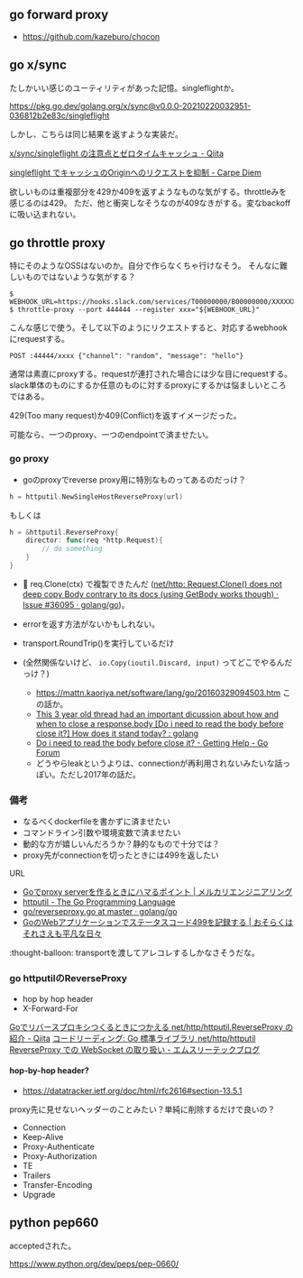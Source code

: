 ## go forward proxy

- https://github.com/kazeburo/chocon

## go x/sync

たしかいい感じのユーティリティがあった記憶。singleflightか。

https://pkg.go.dev/golang.org/x/sync@v0.0.0-20210220032951-036812b2e83c/singleflight

しかし、こちらは同じ結果を返すような実装だ。

[x/sync/singleflight の注意点とゼロタイムキャッシュ - Qiita](https://qiita.com/methane/items/27ccaee5b989fb5fca72)

[singleflight でキャッシュのOriginへのリクエストを抑制 - Carpe Diem](https://christina04.hatenablog.com/entry/go-singleflight)


欲しいものは重複部分を429か409を返すようなものな気がする。throttleみを感じるのは429。
ただ、他と衝突しなそうなのが409なきがする。変なbackoffに吸い込まれない。

## go throttle proxy

特にそのようなOSSはないのか。自分で作らなくちゃ行けなそう。
そんなに難しいものではないような気がする？

```console
$ WEBHOOK_URL=https://hooks.slack.com/services/T00000000/B00000000/XXXXXXXXXXXXXXXXXXXXXXXX
$ throttle-proxy --port 444444 --register xxx="${WEBHOOK_URL}"
```

こんな感じで使う。そして以下のようにリクエストすると、対応するwebhookにrequestする。

```
POST :44444/xxxx {"channel": "random", "message": "hello"}
```

通常は素直にproxyする。requestが連打された場合には少な目にrequestする。
slack単体のものにするか任意のものに対するproxyにするかは悩ましいところではある。

429(Too many request)か409(Conflict)を返すイメージだった。

可能なら、一つのproxy、一つのendpointで済ませたい。


### go proxy

- goのproxyでreverse proxy用に特別なものってあるのだっけ？

```go
h = httputil.NewSingleHostReverseProxy(url)
```

もしくは

```go
h = &httputil.ReverseProxy{
    director: func(req *http.Request){
        // do something
    }
}
```

- :memo: req.Clone(ctx) で複製できたんだ ([net/http: Request.Clone() does not deep copy Body contrary to its docs (using GetBody works though) · Issue #36095 · golang/go](https://github.com/golang/go/issues/36095))。 
- errorを返す方法がないかもしれない。
- transport.RoundTrip()を実行しているだけ
- (全然関係ないけど、 `io.Copy(ioutil.Discard, input)` ってどこでやるんだっけ？)

    - https://mattn.kaoriya.net/software/lang/go/20160329094503.htm この話か。
    - [This 3 year old thread had an important dicussion about how and when to close a response.body [Do i need to read the body before close it?] How does it stand today? : golang](https://www.reddit.com/r/golang/comments/fil647/this_3_year_old_thread_had_an_important_dicussion/)
    - [Do i need to read the body before close it? - Getting Help - Go Forum](https://forum.golangbridge.org/t/do-i-need-to-read-the-body-before-close-it/5594)   
    -  どうやらleakというよりは、connectionが再利用されないみたいな話っぽい。ただし2017年の話だ。

### 備考

- なるべくdockerfileを書かずに済ませたい
- コマンドライン引数や環境変数で済ませたい
- 動的な方が嬉しいんだろうか？静的なもので十分では？
- proxy先がconnectionを切ったときには499を返したい

URL

- [Goでproxy serverを作るときにハマるポイント | メルカリエンジニアリング](https://engineering.mercari.com/blog/entry/2018-12-05-105737/)
- [httputil - The Go Programming Language](https://golang.org/pkg/net/http/httputil/)
- [go/reverseproxy.go at master · golang/go](https://github.com/golang/go/blob/master/src/net/http/httputil/reverseproxy.go)
- [GoのWebアプリケーションでステータスコード499を記録する | おそらくはそれさえも平凡な日々](https://songmu.jp/riji/entry/2020-12-16-go-http499.html)

:thought-balloon: transportを渡してアレコレするしかなさそうだな。

### go httputilのReverseProxy

- hop by hop header
- X-Forward-For

[Goでリバースプロキシつくるときにつかえる net/http/httputil.ReverseProxy の紹介 - Qiita](https://qiita.com/convto/items/64e8f090198a4cf7a4fc)
[コードリーディング: Go 標準ライブラリ net/http/httputil ReverseProxy での WebSocket の取り扱い - エムスリーテックブログ](https://www.m3tech.blog/entry/go-handling-of-websocket-in-reverseproxy)

#### hop-by-hop header?

- https://datatracker.ietf.org/doc/html/rfc2616#section-13.5.1

proxy先に見せないヘッダーのことみたい？単純に削除するだけで良いの？

- Connection
- Keep-Alive
- Proxy-Authenticate
- Proxy-Authorization
- TE
- Trailers
- Transfer-Encoding
- Upgrade


## python pep660

acceptedされた。

https://www.python.org/dev/peps/pep-0660/

